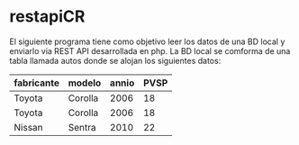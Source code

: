 # restapiCR
El siguiente programa tiene como objetivo leer los datos de una BD local y enviarlo via REST API desarrollada en php.
La BD local se comforma de una tabla llamada autos donde se alojan los siguientes datos:

|fabricante | modelo | annio | PVSP |
|-----------|--------|-------|------|
|Toyota|Corolla|2006|18|
|Toyota|Corolla|2006|18|
|Nissan|Sentra|2010|22|
